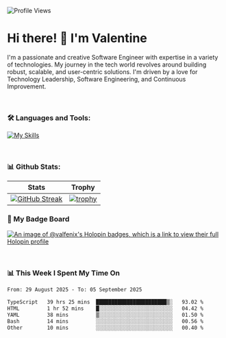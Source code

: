 
    
![Profile Views](https://komarev.com/ghpvc/?username=theodogwutech&color=blue)

# Hi there! 👋 I'm Valentine 
I'm a passionate and creative Software Engineer with expertise in a variety of technologies. My journey in the tech world revolves around building robust, scalable, and user-centric solutions. I'm driven by a love for Technology Leadership, Software Engineering, and Continuous Improvement.

<br />



### 🛠 Languages and Tools:

[![My Skills](https://skillicons.dev/icons?i=nodejs,js,nestjs,nextjs,react,vuejs,nuxtjs,express,tailwind,styledcomponents,materialui,mongodb,sequelize,mysql,postgres,pinia,redux,vite,html,css,pug,aws,prisma,bitbucket,bootstrap,emotion,git,gitlab,go,heroku,jest,netlify,nginx,npm,postman,rabbitmq,redis,supabase,svg,github,ts,ubuntu,vercel,vscode,yarn,powershell&perline=15)](https://skillicons.dev)

<br />

### 📊 Github Stats:

| Stats            | Trophy               |
|-----------------------|-------------------|
| [![GitHub Streak](https://streak-stats.demolab.com?user=theodogwutech&theme=great-gatsby&hide_border=true&border_radius=9.9)](https://git.io/streak-stats) | [![trophy](https://github-profile-trophy.vercel.app/?username=theodogwutech&theme=darkhub&column=7)](https://github.com/ryo-ma/github-profile-trophy) |

### 🥇 My Badge Board
[![An image of @valfenix's Holopin badges, which is a link to view their full Holopin profile](https://holopin.me/valfenix)](https://holopin.io/@valfenix)

<br />

### 📊 This Week I Spent My Time On
<!--START_SECTION:waka-->

```txt
From: 29 August 2025 - To: 05 September 2025

TypeScript   39 hrs 25 mins  ███████████████████████▒░   93.02 %
HTML         1 hr 52 mins    █░░░░░░░░░░░░░░░░░░░░░░░░   04.42 %
YAML         38 mins         ▒░░░░░░░░░░░░░░░░░░░░░░░░   01.50 %
Bash         14 mins         ░░░░░░░░░░░░░░░░░░░░░░░░░   00.56 %
Other        10 mins         ░░░░░░░░░░░░░░░░░░░░░░░░░   00.40 %
```

<!--END_SECTION:waka-->




